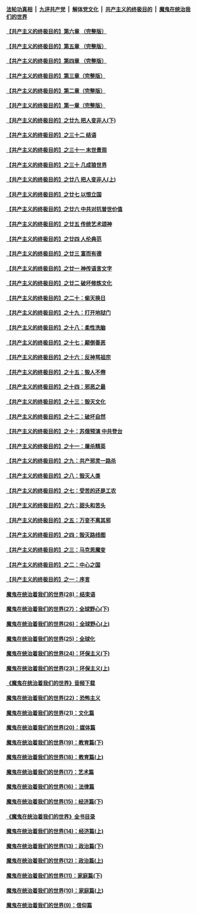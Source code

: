 ####  [法轮功真相](../../../../basic/blob/master/README.md?t=01080039) &nbsp;|&nbsp; [九评共产党](../../../../9ping.md/blob/master/README.md?t=01080039) &nbsp;|&nbsp; [解体党文化](../../../../jtdwh.md/blob/master/README.md?t=01080039)  &nbsp;|&nbsp; [共产主义的终极目的](../../../../gczydzjmd.md/blob/master/README.md?t=01080039) &nbsp;|&nbsp; [魔鬼在统治我们的世界](../../../../mgztzwmdsj.md/blob/master/README.md?t=01080039) 

#### [【共产主义的终极目的】第六章 （完整版）](../pages/nsc422/n11428913.md?t=01080039) 

#### [【共产主义的终极目的】第五章 （完整版）](../pages/nsc422/n11428912.md?t=01080039) 

#### [【共产主义的终极目的】第四章 （完整版）](../pages/nsc422/n11428907.md?t=01080039) 

#### [【共产主义的终极目的】第三章（完整版）](../pages/nsc422/n11428848.md?t=01080039) 

#### [【共产主义的终极目的】第二章（完整版）](../pages/nsc422/n11428831.md?t=01080039) 

#### [【共产主义的终极目的】第一章（完整版）](../pages/nsc422/n11417651.md?t=01080039) 

#### [【共产主义的终极目的】之廿九 把人变非人(下)](../pages/nsc422/n11344140.md?t=01080039) 

#### [【共产主义的终极目的】之三十二 结语](../pages/nsc422/n11360535.md?t=01080039) 

#### [【共产主义的终极目的】之三十一 末世景观](../pages/nsc422/n11351129.md?t=01080039) 

#### [【共产主义的终极目的】之三十 几成狼世界](../pages/nsc422/n11348280.md?t=01080039) 

#### [【共产主义的终极目的】之廿八 把人变非人(上)](../pages/nsc422/n11340492.md?t=01080039) 

#### [【共产主义的终极目的】之廿七 以恨立国](../pages/nsc422/n11336944.md?t=01080039) 

#### [【共产主义的终极目的】之廿六 中共对抗普世价值](../pages/nsc422/n11324785.md?t=01080039) 

#### [【共产主义的终极目的】之廿五 传统艺术颂神](../pages/nsc422/n11296396.md?t=01080039) 

#### [【共产主义的终极目的】之廿四 人伦典范](../pages/nsc422/n11296397.md?t=01080039) 

#### [【共产主义的终极目的】之廿三 富而有德](../pages/nsc422/n11283598.md?t=01080039) 

#### [【共产主义的终极目的】之廿一 神传语言文字](../pages/nsc422/n11263265.md?t=01080039) 

#### [【共产主义的终极目的】之廿二 破坏修炼文化](../pages/nsc422/n11245728.md?t=01080039) 

#### [【共产主义的终极目的】之二十：偷天换日](../pages/nsc422/n11238846.md?t=01080039) 

#### [【共产主义的终极目的】之十九：打开地狱门](../pages/nsc422/n11206376.md?t=01080039) 

#### [【共产主义的终极目的】之十八：柔性洗脑](../pages/nsc422/n11199994.md?t=01080039) 

#### [【共产主义的终极目的】之十七：颠倒善恶](../pages/nsc422/n11179782.md?t=01080039) 

#### [【共产主义的终极目的】之十六：反神骂祖宗](../pages/nsc422/n11166798.md?t=01080039) 

#### [【共产主义的终极目的】之十五：毁人不倦](../pages/nsc422/n11166792.md?t=01080039) 

#### [【共产主义的终极目的】之十四：邪恶之最](../pages/nsc422/n11150249.md?t=01080039) 

#### [【共产主义的终极目的】之十三：毁灭文化](../pages/nsc422/n11135227.md?t=01080039) 

#### [【共产主义的终极目的】之十二：破坏自然](../pages/nsc422/n11135214.md?t=01080039) 

#### [【共产主义的终极目的】之十：苏俄预演 中共登台](../pages/nsc422/n11118424.md?t=01080039) 

#### [【共产主义的终极目的】之十一：屠杀精英](../pages/nsc422/n11118442.md?t=01080039) 

#### [【共产主义的终极目的】之九：共产邪灵一路杀](../pages/nsc422/n11114139.md?t=01080039) 

#### [【共产主义的终极目的】之八：毁灭人类](../pages/nsc422/n11108503.md?t=01080039) 

#### [【共产主义的终极目的】之七：受苦的还是工农](../pages/nsc422/n11101809.md?t=01080039) 

#### [【共产主义的终极目的】之六：甜头和苦头](../pages/nsc422/n11096971.md?t=01080039) 

#### [【共产主义的终极目的】之五：万变不离其邪](../pages/nsc422/n11091285.md?t=01080039) 

#### [【共产主义的终极目的】之四：毁灭路线图](../pages/nsc422/n11086284.md?t=01080039) 

#### [【共产主义的终极目的】之三：马克思魔变](../pages/nsc422/n11061941.md?t=01080039) 

#### [【共产主义的终极目的】之二：中心之国](../pages/nsc422/n11047728.md?t=01080039) 

#### [【共产主义的终极目的】之一：序言](../pages/nsc422/n11086077.md?t=01080039) 

#### [魔鬼在统治着我们的世界(28)：结束语](../pages/nsc422/n10936246.md?t=01080039) 

#### [魔鬼在统治着我们的世界(27)：全球野心(下)](../pages/nsc422/n10928319.md?t=01080039) 

#### [魔鬼在统治着我们的世界(26)：全球野心(上)](../pages/nsc422/n10900318.md?t=01080039) 

#### [魔鬼在统治着我们的世界(25)：全球化](../pages/nsc422/n10788205.md?t=01080039) 

#### [魔鬼在统治着我们的世界(24)：环保主义(下)](../pages/nsc422/n10695307.md?t=01080039) 

#### [魔鬼在统治着我们的世界(23)：环保主义(上)](../pages/nsc422/n10688613.md?t=01080039) 

#### [《魔鬼在统治着我们的世界》音频下载](../pages/nsc422/n10635553.md?t=01080039) 

#### [魔鬼在统治着我们的世界(22)：恐怖主义](../pages/nsc422/n10614727.md?t=01080039) 

#### [魔鬼在统治着我们的世界(21)：文化篇](../pages/nsc422/n10597706.md?t=01080039) 

#### [魔鬼在统治着我们的世界(20)：媒体篇](../pages/nsc422/n10586579.md?t=01080039) 

#### [魔鬼在统治着我们的世界(19)：教育篇(下)](../pages/nsc422/n10564808.md?t=01080039) 

#### [魔鬼在统治着我们的世界(18)：教育篇(上)](../pages/nsc422/n10526970.md?t=01080039) 

#### [魔鬼在统治着我们的世界(17)：艺术篇](../pages/nsc422/n10499093.md?t=01080039) 

#### [魔鬼在统治着我们的世界(16)：法律篇](../pages/nsc422/n10485969.md?t=01080039) 

#### [魔鬼在统治着我们的世界(15)：经济篇(下)](../pages/nsc422/n10469975.md?t=01080039) 

#### [《魔鬼在统治着我们的世界》全书目录](../pages/nsc422/n10464261.md?t=01080039) 

#### [魔鬼在统治着我们的世界(14)：经济篇(上)](../pages/nsc422/n10457370.md?t=01080039) 

#### [魔鬼在统治着我们的世界(13)：政治篇(下)](../pages/nsc422/n10448270.md?t=01080039) 

#### [魔鬼在统治着我们的世界(12)：政治篇(上)](../pages/nsc422/n10444576.md?t=01080039) 

#### [魔鬼在统治着我们的世界(11)：家庭篇(下)](../pages/nsc422/n10440961.md?t=01080039) 

#### [魔鬼在统治着我们的世界(10)：家庭篇(上)](../pages/nsc422/n10435448.md?t=01080039) 

#### [魔鬼在统治着我们的世界(9)：信仰篇](../pages/nsc422/n10432159.md?t=01080039) 

